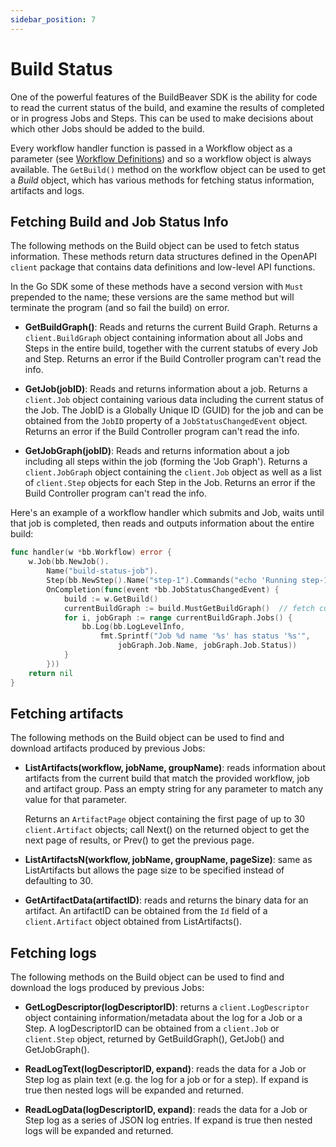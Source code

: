 ```yaml
---
sidebar_position: 7
---
```


# Build Status

One of the powerful features of the BuildBeaver SDK is the ability for code to read the current status of the build,
and examine the results of completed or in progress Jobs and Steps. This can be used to make decisions about which
other Jobs should be added to the build.

Every workflow handler function is passed in a Workflow object as a parameter (see [Workflow Definitions](workflows#workflow-definitions))
and so a workflow object is always available. The ``GetBuild()`` method on the workflow object can be used to get
a *Build* object, which has various methods for fetching status information, artifacts and logs.


## Fetching Build and Job Status Info

The following methods on the Build object can be used to fetch status information. These methods return
data structures defined in the OpenAPI ``client`` package that contains data definitions and low-level API functions.

In the Go SDK some of these methods have a second version with ``Must`` prepended to the name; these versions are
the same method but will terminate the program (and so fail the build) on error.

- **GetBuildGraph()**: Reads and returns the current Build Graph. Returns a ``client.BuildGraph``
  object containing information about all Jobs and Steps in the entire build, together with
  the current statubs of every Job and Step. Returns an error if the Build Controller program can't read the info.

- **GetJob(jobID)**: Reads and returns information about a job. Returns a ``client.Job`` object containing various
  data including the current status of the Job. The JobID is a Globally Unique ID (GUID) for the job and can be
  obtained from the ``JobID`` property of a ``JobStatusChangedEvent`` object.
  Returns an error if the Build Controller program can't read the info.

- **GetJobGraph(jobID)**: Reads and returns information about a job including all steps within the job (forming
  the 'Job Graph'). Returns a ``client.JobGraph`` object containing the ``client.Job`` object as well as a list of
  ``client.Step`` objects for each Step in the Job.
  Returns an error if the Build Controller program can't read the info.

Here's an example of a workflow handler which submits and Job, waits until that job is completed, then reads and
outputs information about the entire build:

```go
func handler(w *bb.Workflow) error {
    w.Job(bb.NewJob().
        Name("build-status-job").
        Step(bb.NewStep().Name("step-1").Commands("echo 'Running step-1'").
        OnCompletion(func(event *bb.JobStatusChangedEvent) {
            build := w.GetBuild()
			currentBuildGraph := build.MustGetBuildGraph()  // fetch current status from bb or the server
			for i, jobGraph := range currentBuildGraph.Jobs() {
				bb.Log(bb.LogLevelInfo,
					fmt.Sprintf("Job %d name '%s' has status '%s'",
					    jobGraph.Job.Name, jobGraph.Job.Status))
			}
        }))
	return nil
}
```

## Fetching artifacts

The following methods on the Build object can be used to find and download artifacts produced by previous Jobs:

- **ListArtifacts(workflow, jobName, groupName)**: reads information about artifacts from the current build
  that match the provided workflow, job and artifact group. Pass an empty string for any parameter to match any
  value for that parameter.

  Returns an ``ArtifactPage`` object containing the first page of up to 30  ``client.Artifact`` objects; call Next()
  on the returned object to get the next page of results, or Prev() to get the previous page.

- **ListArtifactsN(workflow, jobName, groupName, pageSize)**: same as ListArtifacts but allows the page size to
  be specified instead of defaulting to 30.

- **GetArtifactData(artifactID)**: reads and returns the binary data for an artifact. An artifactID
  can be obtained from the ``Id`` field of a ``client.Artifact`` object obtained from ListArtifacts().


## Fetching logs

The following methods on the Build object can be used to find and download the logs produced by previous Jobs:

- **GetLogDescriptor(logDescriptorID)**: returns a ``client.LogDescriptor`` object containing information/metadata
  about the log for a Job or a Step. A logDescriptorID can be obtained from a ``client.Job`` or ``client.Step``
  object, returned by GetBuildGraph(), GetJob() and GetJobGraph().

- **ReadLogText(logDescriptorID, expand)**: reads the data for a Job or Step log as plain text (e.g. the log for a
  job or for a step). If expand is true then nested logs will be expanded and returned.

- **ReadLogData(logDescriptorID, expand)**: reads the data for a Job or Step log as a series of JSON log entries. 
  If expand is true then nested logs will be expanded and returned.
